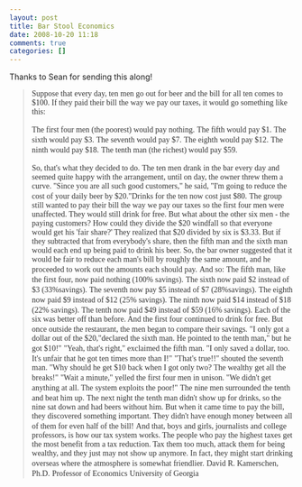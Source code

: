 ```yaml
---
layout: post
title: Bar Stool Economics
date: 2008-10-20 11:18
comments: true
categories: []
---
```

Thanks to Sean for sending this along!<span style="font-size: x-small; font-family: Verdana; color: #333333;"><span style="font-size: 10.5pt; font-family: Verdana; color: #333333;">
</span></span>
<blockquote><span style="font-size: x-small; font-family: Verdana; color: #333333;"><span style="font-size: 10.5pt; font-family: Verdana; color: #333333;">Suppose that every day, ten men go out for beer and the bill for all ten comes
to $100. If they paid their bill the way we pay our taxes, it would go
something like this:</span></span>

<span style="font-size: x-small; font-family: Verdana; color: #333333;"><span style="font-size: 10.5pt; font-family: Verdana; color: #333333;">The first four men (the poorest) would pay nothing.</span></span>
<span style="font-size: x-small; font-family: Verdana; color: #333333;"><span style="font-size: 10.5pt; font-family: Verdana; color: #333333;">The fifth would pay $1.</span></span>
<span style="font-size: x-small; font-family: Verdana; color: #333333;"><span style="font-size: 10.5pt; font-family: Verdana; color: #333333;">The sixth would pay $3.</span></span>
<span style="font-size: x-small; font-family: Verdana; color: #333333;"><span style="font-size: 10.5pt; font-family: Verdana; color: #333333;">The seventh would pay $7.</span></span>
<span style="font-size: x-small; font-family: Verdana; color: #333333;"><span style="font-size: 10.5pt; font-family: Verdana; color: #333333;">The eighth would pay $12.</span></span>
<span style="font-size: x-small; font-family: Verdana; color: #333333;"><span style="font-size: 10.5pt; font-family: Verdana; color: #333333;">The ninth would pay $18.</span></span>
<span style="font-size: x-small; font-family: Verdana; color: #333333;"><span style="font-size: 10.5pt; font-family: Verdana; color: #333333;">The tenth man (the richest) would pay $59.</span></span>

<span style="font-size: x-small; font-family: Verdana; color: #333333;"><span style="font-size: 10.5pt; font-family: Verdana; color: #333333;">So, that's what they decided to do.</span></span>
<span style="font-size: x-small; font-family: Verdana; color: #333333;"><span style="font-size: 10.5pt; font-family: Verdana; color: #333333;">
The ten men drank in the bar every day and seemed quite happy with the
arrangement, until on day, the owner threw them a curve. "Since you are
all such good customers," he said, "I'm going to reduce the cost of
your daily beer by $20."Drinks for the ten now cost just $80.</span></span>
<span style="font-size: x-small; font-family: Verdana; color: #333333;"><span style="font-size: 10.5pt; font-family: Verdana; color: #333333;">
The group still wanted to pay their bill the way we pay our taxes so the first
four men were unaffected. They would still drink for free. But what about the
other six men - the paying customers? How could they divide the $20 windfall so
that everyone would get his 'fair share?' They realized that $20 divided by six
is $3.33. But if they subtracted that from everybody's share, then the fifth
man and the sixth man would each end up being paid to drink his beer. So, the
bar owner suggested that it would be fair to reduce each man's bill by roughly
the same amount, and he proceeded to work out the amounts each should pay.</span></span>
<span style="font-size: x-small; font-family: Verdana; color: #333333;"><span style="font-size: 10.5pt; font-family: Verdana; color: #333333;">
</span></span><span style="font-size: x-small; font-family: Verdana; color: #333333;"><span style="font-size: 10.5pt; font-family: Verdana; color: #333333;">And so:</span></span>
<span style="font-size: x-small; font-family: Verdana; color: #333333;"><span style="font-size: 10.5pt; font-family: Verdana; color: #333333;">
The fifth man, like the first four, now paid nothing (100% savings).</span></span>
<span style="font-size: x-small; font-family: Verdana; color: #333333;"><span style="font-size: 10.5pt; font-family: Verdana; color: #333333;">The sixth now paid $2 instead of $3 (33%savings).</span></span>
<span style="font-size: x-small; font-family: Verdana; color: #333333;"><span style="font-size: 10.5pt; font-family: Verdana; color: #333333;">The seventh now pay $5 instead of $7 (28%savings).</span></span>
<span style="font-size: x-small; font-family: Verdana; color: #333333;"><span style="font-size: 10.5pt; font-family: Verdana; color: #333333;">The eighth now paid $9 instead of $12 (25% savings).</span></span>
<span style="font-size: x-small; font-family: Verdana; color: #333333;"><span style="font-size: 10.5pt; font-family: Verdana; color: #333333;">The ninth now paid $14 instead of $18 (22% savings).</span></span>
<span style="font-size: x-small; font-family: Verdana; color: #333333;"><span style="font-size: 10.5pt; font-family: Verdana; color: #333333;">The tenth now paid $49 instead of $59 (16% savings).</span></span>
<span style="font-size: x-small; font-family: Verdana; color: #333333;"><span style="font-size: 10.5pt; font-family: Verdana; color: #333333;">
Each of the six was better off than before. And the first four continued to
drink for free. But once outside the restaurant, the men began to compare their
savings.</span></span>
<span style="font-size: x-small; font-family: Verdana; color: #333333;"><span style="font-size: 10.5pt; font-family: Verdana; color: #333333;">
"I only got a dollar out of the $20,"declared the sixth man. He
pointed to the tenth man," but he got $10!"</span></span>
<span style="font-size: x-small; font-family: Verdana; color: #333333;"><span style="font-size: 10.5pt; font-family: Verdana; color: #333333;">
"Yeah, that's right," exclaimed the fifth man. "I only saved a
dollar, too. It's unfair that he got ten times more than I!"</span></span>
<span style="font-size: x-small; font-family: Verdana; color: #333333;"><span style="font-size: 10.5pt; font-family: Verdana; color: #333333;">
"That's true!!" shouted the seventh man. "Why should he get $10
back when I got only two? The wealthy get all the breaks!"</span></span>
<span style="font-size: x-small; font-family: Verdana; color: #333333;"><span style="font-size: 10.5pt; font-family: Verdana; color: #333333;">
"Wait a minute," yelled the first four men in unison. "We didn't
get anything at all. The system exploits the poor!"</span></span>
<span style="font-size: x-small; font-family: Verdana; color: #333333;"><span style="font-size: 10.5pt; font-family: Verdana; color: #333333;">
The nine men surrounded the tenth and beat him up.</span></span>
<span style="font-size: x-small; font-family: Verdana; color: #333333;"><span style="font-size: 10.5pt; font-family: Verdana; color: #333333;">
The next night the tenth man didn't show up for drinks, so the nine sat down
and had beers without him. But when it came time to pay the bill, they
discovered something important. They didn't have enough money between all of
them for even half of the bill!</span></span>
<span style="font-size: x-small; font-family: Verdana; color: #333333;"><span style="font-size: 10.5pt; font-family: Verdana; color: #333333;">
And that, boys and girls, journalists and college professors, is how our tax
system works. The people who pay the highest taxes get the most benefit from a
tax reduction. Tax them too much, attack them for being wealthy, and they just
may not show up anymore. In fact, they might start drinking overseas where the
atmosphere is somewhat friendlier.</span></span>
<span style="font-size: x-small; font-family: Verdana; color: #333333;"><span style="font-size: 10.5pt; font-family: Verdana; color: #333333;">
David R. Kamerschen, Ph.D.</span></span>
<span style="font-size: x-small; font-family: Verdana; color: #333333;"><span style="font-size: 10.5pt; font-family: Verdana; color: #333333;">Professor of Economics</span></span>
<span style="font-size: x-small; font-family: Verdana; color: #333333;"><span style="font-size: 10.5pt; font-family: Verdana; color: #333333;">University of Georgia</span></span></blockquote>
